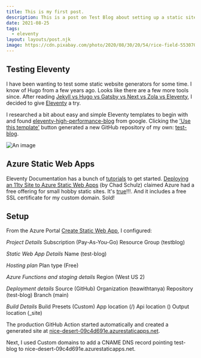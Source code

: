 ```yaml
---
title: This is my first post.
description: This is a post on Test Blog about setting up a static site.
date: 2021-08-25
tags:
  - eleventy
layout: layouts/post.njk
image: https://cdn.pixabay.com/photo/2020/08/30/20/54/rice-field-5530707_1280.jpg
---
```


## Testing Eleventy

I have been wanting to test some static website generators for some time. I know of Hugo from a few years ago. Looks like there are a few more tools since. After reading [Jekyll vs Hugo vs Gatsby vs Next vs Zola vs Eleventy](https://mtm.dev/static), I decided to give [Eleventy](https://www.11ty.dev/) a try.

I researched a bit about easy and simple Eleventy templates to begin with and found [eleventy-high-performance-blog](https://github.com/google/eleventy-high-performance-blog) from google. Clicking the ['Use this template'](https://github.com/google/eleventy-high-performance-blog/generate) button generated a new GitHub repository of my own: [test-blog](https://github.com/teawithtanya/test-blog).

![An image](https://cdn.pixabay.com/photo/2020/08/30/20/54/rice-field-5530707_1280.jpg)

## Azure Static Web Apps

Eleventy Documentation has a bunch of [tutorials](https://www.11ty.dev/docs/tutorials/) to get started. [Deploying an 11ty Site to Azure Static Web Apps](https://squalr.us/2021/05/deploying-an-11ty-site-to-azure-static-web-apps/) (by Chad Schulz) claimed Azure had a free offering for small hobby static sites. It's [true](https://azure.microsoft.com/en-us/pricing/details/app-service/static/)!!!. And it includes a free SSL certificate for my custom domain. Sold!

## Setup

From the Azure Portal [Create Static Web App](https://portal.azure.com/#create/Microsoft.StaticApp), I configured:

*Project Details*
Subscription (Pay-As-You-Go)
Resource Group (testblog)

*Static Web App Details*
Name (test-blog)

*Hosting plan*
Plan type (Free)

*Azure Functions and staging details*
Region (West US 2)

*Deployment details*
Source (GitHub)
Organization (teawithtanya)
Repository (test-blog)
Branch (main)

*Build Details*
Build Presets (Custom)
App location (/)
Api location ()
Output location (_site)

The production GitHub Action started automatically and created a generated site at [nice-desert-09c4d691e.azurestaticapps.net](https://nice-desert-09c4d691e.azurestaticapps.net/).

Next, I used Custom domains to add a CNAME DNS record pointing test-blog to nice-desert-09c4d691e.azurestaticapps.net.